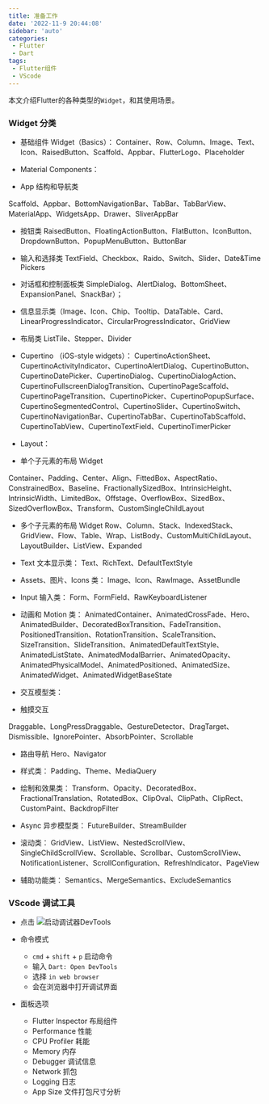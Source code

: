 ```yaml
---
title: 准备工作
date: '2022-11-9 20:44:08'
sidebar: 'auto'
categories:
 - Flutter
 - Dart
tags:
 - Flutter组件
 - VScode
---
```



本文介绍Flutter的各种类型的`Widget`，和其使用场景。
<!-- more -->


### Widget 分类
  - 基础组件 Widget（Basics）：
    Container、Row、Column、Image、Text、Icon、RaisedButton、Scaffold、Appbar、FlutterLogo、Placeholder

  - Material Components：

  - App 结构和导航类

Scaffold、Appbar、BottomNavigationBar、TabBar、TabBarView、MaterialApp、WidgetsApp、Drawer、SliverAppBar

  - 按钮类
RaisedButton、FloatingActionButton、FlatButton、IconButton、DropdownButton、PopupMenuButton、ButtonBar

  - 输入和选择类
TextField、Checkbox、Raido、Switch、Slider、Date&Time Pickers

  - 对话框和控制面板类
SimpleDialog、AlertDialog、BottomSheet、ExpansionPanel、SnackBar）；

  - 信息显示类（Image、Icon、Chip、Tooltip、DataTable、Card、LinearProgressIndicator、CircularProgressIndicator、GridView

  - 布局类
ListTile、Stepper、Divider

  - Cupertino （iOS-style widgets）：
CupertinoActionSheet、CupertinoActivityIndicator、CupertinoAlertDialog、CupertinoButton、CupertinoDatePicker、CupertinoDialog、CupertinoDialogAction、CupertinoFullscreenDialogTransition、CupertinoPageScaffold、CupertinoPageTransition、CupertinoPicker、CupertinoPopupSurface、CupertinoSegmentedControl、CupertinoSlider、CupertinoSwitch、CupertinoNavigationBar、CupertinoTabBar、CupertinoTabScaffold、CupertinoTabView、CupertinoTextField、CupertinoTimerPicker

  - Layout：

  - 单个子元素的布局 Widget

Container、Padding、Center、Align、FittedBox、AspectRatio、ConstrainedBox、Baseline、FractionallySizedBox、IntrinsicHeight、IntrinsicWidth、LimitedBox、Offstage、OverflowBox、SizedBox、SizedOverflowBox、Transform、CustomSingleChildLayout

  - 多个子元素的布局 Widget
Row、Column、Stack、IndexedStack、GridView、Flow、Table、Wrap、ListBody、CustomMultiChildLayout、LayoutBuilder、ListView、Expanded

  - Text 文本显示类：
Text、RichText、DefaultTextStyle

  - Assets、图片、Icons 类：
Image、Icon、RawImage、AssetBundle

  - Input 输入类：
Form、FormField、RawKeyboardListener

  - 动画和 Motion 类：
AnimatedContainer、AnimatedCrossFade、Hero、AnimatedBuilder、DecoratedBoxTransition、FadeTransition、PositionedTransition、RotationTransition、ScaleTransition、SizeTransition、SlideTransition、AnimatedDefaultTextStyle、AnimatedListState、AnimatedModalBarrier、AnimatedOpacity、AnimatedPhysicalModel、AnimatedPositioned、AnimatedSize、AnimatedWidget、AnimatedWidgetBaseState

  - 交互模型类：

  - 触摸交互

Draggable、LongPressDraggable、GestureDetector、DragTarget、Dismissible、IgnorePointer、AbsorbPointer、Scrollable

  - 路由导航
Hero、Navigator

  - 样式类：
Padding、Theme、MediaQuery

  - 绘制和效果类：
Transform、Opacity、DecoratedBox、FractionalTranslation、RotatedBox、ClipOval、ClipPath、ClipRect、CustomPaint、BackdropFilter

  - Async 异步模型类：
FutureBuilder、StreamBuilder

  - 滚动类：
GridView、ListView、NestedScrollView、SingleChildScrollView、Scrollable、Scrollbar、CustomScrollView、NotificationListener、ScrollConfiguration、RefreshIndicator、PageView

  - 辅助功能类：
Semantics、MergeSemantics、ExcludeSemantics

### VScode 调试工具
  - 点击
    ![启动调试器DevTools](/blog/images/knowledge-flutter/flutter-devOpen.png)
  
  - 命令模式 
    - `cmd` + `shift` + `p` 启动命令
    - 输入 `Dart: Open DevTools`
    - 选择 `in web browser`
    - 会在浏览器中打开调试界面
  
  - 面板选项
    - Flutter Inspector 布局组件
    - Performance 性能
    - CPU Profiler 耗能
    - Memory 内存
    - Debugger 调试信息
    - Network 抓包
    - Logging 日志
    - App Size 文件打包尺寸分析
